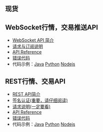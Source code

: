 
## 现货

## WebSocket行情，交易推送API

* [WebSocket API 简介](https://github.com/dabaoliao/api_docs/wiki/WS_introduction)
* [请求与订阅说明](https://github.com/dabaoliao/api_docs/wiki/WS_request)
* [API Reference](https://github.com/dabaoliao/api_docs/wiki/WS_Api_Reference)
* [错误代码]()
* 代码示例：[Java]() [Python]() [Nodejs]()

## REST行情、交易API


* [REST API简介]()
* [签名认证(重要，请仔细阅读)]()
* [请求说明(一定要看)]()
* [API Reference]()
* [错误代码]()
* 代码示例：[Java]() [Python]() [Nodejs]()